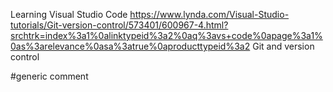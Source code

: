 Learning Visual Studio Code
https://www.lynda.com/Visual-Studio-tutorials/Git-version-control/573401/600967-4.html?srchtrk=index%3a1%0alinktypeid%3a2%0aq%3avs+code%0apage%3a1%0as%3arelevance%0asa%3atrue%0aproducttypeid%3a2
Git and version control

#generic comment